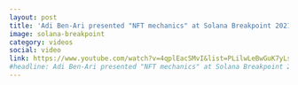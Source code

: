 ```yaml
---
layout: post
title: 'Adi Ben-Ari presented "NFT mechanics" at Solana Breakpoint 2021."'
image: solana-breakpoint
category: videos
social: video
link: https://www.youtube.com/watch?v=4qplEacSMvI&list=PLilwLeBwGuK7yLsxKM1RZlxuNpaEuBEXk&index=84&ab_channel=Solana
#headline: Adi Ben-Ari presented "NFT mechanics" at Solana Breakpoint 2021.
---
```

